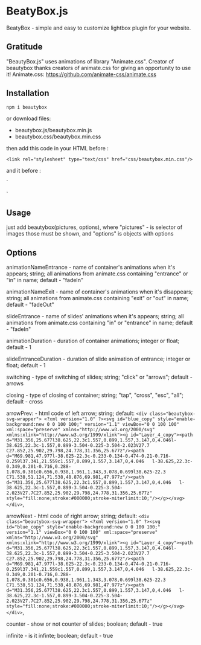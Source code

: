 # BeatyBox.js
BeatyBox - simple and easy to customize lightbox plugin for your website.

Gratitude
----

"BeautyBox.js" uses animations of library "Animate.css". Creator of beautybox thanks creators of animate.css for giving an opportunity to use it!
Animate.css: https://github.com/animate-css/animate.css


Installation
-----

`npm i beautybox`

or download files:

- beautybox.js/beautybox.min.js
- beautybox.css/beautybox.min.css

then add this code in your HTML before  </head>:

`<link rel="stylesheet" type="text/css" href="css/beautybox.min.css"/>`

and it before </body>:

`
<script type="text/javascript" src="//code.jquery.com/jquery-1.11.0.min.js"></script>
<script type="text/javascript" src="//code.jquery.com/jquery-migrate-1.2.1.min.js"></script>
<script type="text/javascript" src="js/beautybox.min.js"></script>
`


Usage
-----

just add beautybox(pictures, options), where "pictures" - is selector of images those must be shown, and "options" is objects with options


Options
-----

animationNameEntrance - name of container's animations when it's appears; string; all animations from animate.css containing "entrance" or "in" in name; default - "fadeIn"

animationNameExit - name of container's animations when it's disappears; string; all animations from animate.css containing "exit" or "out" in name; default - "fadeOut"

slideEntrance - name of slides' animations when it's appears; string; all animations from animate.css containing "in" or "entrance" in name; default - "fadeIn"

animationDuration - duration of container animations; integer or float; default - 1

slideEntranceDuration - duration of slide animation of entrance; integer or float; default - 1

switching - type of switching of slides; string; "click" or "arrows"; default - arrows

closing - type of closing of container; string; "tap", "cross", "esc", "all"; default - cross

arrowPrev: - html code of left arrow; string; default:
`
	<div class="beautybox-svg-wrapper">
		<?xml version="1.0" ?><svg id="blue_copy" style="enable-background:new 0 0 100 100;" version="1.1" viewBox="0 0 100 100" xml:space="preserve" xmlns="http://www.w3.org/2000/svg" xmlns:xlink="http://www.w3.org/1999/xlink"><g id="Layer_4_copy"><path d="M31.356,25.677l38.625,22.3c1.557,0.899,1.557,3.147,0,4.046l-38.625,22.3c-1.557,0.899-3.504-0.225-3.504-2.023V27.7   C27.852,25.902,29.798,24.778,31.356,25.677z"/><path d="M69.981,47.977l-38.625-22.3c-0.233-0.134-0.474-0.21-0.716-0.259l37.341,21.559c1.557,0.899,1.557,3.147,0,4.046   l-38.625,22.3c-0.349,0.201-0.716,0.288-1.078,0.301c0.656,0.938,1.961,1.343,3.078,0.699l38.625-22.3   C71.538,51.124,71.538,48.876,69.981,47.977z"/><path d="M31.356,25.677l38.625,22.3c1.557,0.899,1.557,3.147,0,4.046   l-38.625,22.3c-1.557,0.899-3.504-0.225-3.504-2.023V27.7C27.852,25.902,29.798,24.778,31.356,25.677z" style="fill:none;stroke:#000000;stroke-miterlimit:10;"/></g></svg>
	</div>
`,

arrowNext - html code of right arrow; string; default:
 `
	<div class="beautybox-svg-wrapper">
		<?xml version="1.0" ?><svg id="blue_copy" style="enable-background:new 0 0 100 100;" version="1.1" viewBox="0 0 100 100" xml:space="preserve" xmlns="http://www.w3.org/2000/svg" xmlns:xlink="http://www.w3.org/1999/xlink"><g id="Layer_4_copy"><path d="M31.356,25.677l38.625,22.3c1.557,0.899,1.557,3.147,0,4.046l-38.625,22.3c-1.557,0.899-3.504-0.225-3.504-2.023V27.7   C27.852,25.902,29.798,24.778,31.356,25.677z"/><path d="M69.981,47.977l-38.625-22.3c-0.233-0.134-0.474-0.21-0.716-0.259l37.341,21.559c1.557,0.899,1.557,3.147,0,4.046   l-38.625,22.3c-0.349,0.201-0.716,0.288-1.078,0.301c0.656,0.938,1.961,1.343,3.078,0.699l38.625-22.3   C71.538,51.124,71.538,48.876,69.981,47.977z"/><path d="M31.356,25.677l38.625,22.3c1.557,0.899,1.557,3.147,0,4.046   l-38.625,22.3c-1.557,0.899-3.504-0.225-3.504-2.023V27.7C27.852,25.902,29.798,24.778,31.356,25.677z" style="fill:none;stroke:#000000;stroke-miterlimit:10;"/></g></svg>
	</div>
`,

counter - show or not counter of slides; boolean; default - true

infinite - is it infinte; boolean; default - true
